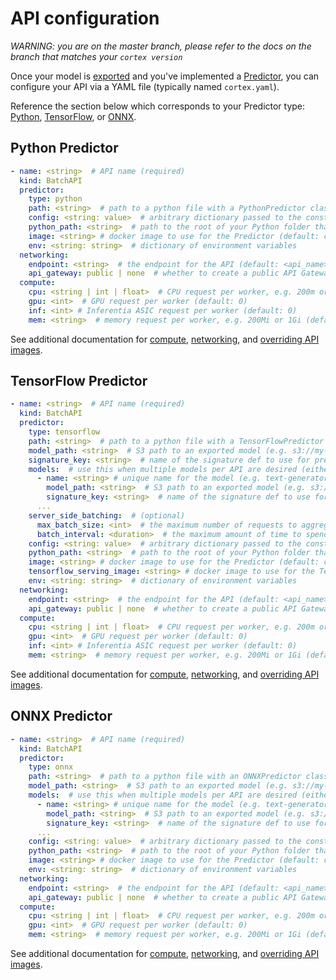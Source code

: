 # API configuration

_WARNING: you are on the master branch, please refer to the docs on the branch that matches your `cortex version`_

Once your model is [exported](../../guides/exporting.md) and you've implemented a [Predictor](predictors.md), you can configure your API via a YAML file (typically named `cortex.yaml`).

Reference the section below which corresponds to your Predictor type: [Python](#python-predictor), [TensorFlow](#tensorflow-predictor), or [ONNX](#onnx-predictor).

## Python Predictor

```yaml
- name: <string>  # API name (required)
  kind: BatchAPI
  predictor:
    type: python
    path: <string>  # path to a python file with a PythonPredictor class definition, relative to the Cortex root (required)
    config: <string: value>  # arbitrary dictionary passed to the constructor of the Predictor (can be overridden by config passed in job submission) (optional)
    python_path: <string>  # path to the root of your Python folder that will be appended to PYTHONPATH (default: folder containing cortex.yaml)
    image: <string> # docker image to use for the Predictor (default: cortexlabs/python-predictor-cpu or cortexlabs/python-predictor-gpu based on compute)
    env: <string: string>  # dictionary of environment variables
  networking:
    endpoint: <string>  # the endpoint for the API (default: <api_name>)
    api_gateway: public | none  # whether to create a public API Gateway endpoint for this API (if not, the API will still be accessible via the load balancer) (default: public, unless disabled cluster-wide)
  compute:
    cpu: <string | int | float>  # CPU request per worker, e.g. 200m or 1 (200m is equivalent to 0.2) (default: 200m)
    gpu: <int>  # GPU request per worker (default: 0)
    inf: <int> # Inferentia ASIC request per worker (default: 0)
    mem: <string>  # memory request per worker, e.g. 200Mi or 1Gi (default: Null)
```

See additional documentation for [compute](../compute.md), [networking](../networking.md), and [overriding API images](../system-packages.md).

## TensorFlow Predictor

```yaml
- name: <string>  # API name (required)
  kind: BatchAPI
  predictor:
    type: tensorflow
    path: <string>  # path to a python file with a TensorFlowPredictor class definition, relative to the Cortex root (required)
    model_path: <string>  # S3 path to an exported model (e.g. s3://my-bucket/exported_model) (either this or 'models' must be provided)
    signature_key: <string>  # name of the signature def to use for prediction (required if your model has more than one signature def)
    models:  # use this when multiple models per API are desired (either this or 'model_path' must be provided)
      - name: <string> # unique name for the model (e.g. text-generator) (required)
        model_path: <string>  # S3 path to an exported model (e.g. s3://my-bucket/exported_model) (required)
        signature_key: <string>  # name of the signature def to use for prediction (required if your model has more than one signature def)
      ...
    server_side_batching:  # (optional)
      max_batch_size: <int>  # the maximum number of requests to aggregate before running inference
      batch_interval: <duration>  # the maximum amount of time to spend waiting for additional requests before running inference on the batch of requests
    config: <string: value>  # arbitrary dictionary passed to the constructor of the Predictor (can be overridden by config passed in job submission) (optional)
    python_path: <string>  # path to the root of your Python folder that will be appended to PYTHONPATH (default: folder containing cortex.yaml)
    image: <string> # docker image to use for the Predictor (default: cortexlabs/tensorflow-predictor)
    tensorflow_serving_image: <string> # docker image to use for the TensorFlow Serving container (default: cortexlabs/tensorflow-serving-gpu or cortexlabs/tensorflow-serving-cpu based on compute)
    env: <string: string>  # dictionary of environment variables
  networking:
    endpoint: <string>  # the endpoint for the API (default: <api_name>)
    api_gateway: public | none  # whether to create a public API Gateway endpoint for this API (if not, the API will still be accessible via the load balancer) (default: public, unless disabled cluster-wide)
  compute:
    cpu: <string | int | float>  # CPU request per worker, e.g. 200m or 1 (200m is equivalent to 0.2) (default: 200m)
    gpu: <int>  # GPU request per worker (default: 0)
    inf: <int> # Inferentia ASIC request per worker (default: 0)
    mem: <string>  # memory request per worker, e.g. 200Mi or 1Gi (default: Null)
```

See additional documentation for [compute](../compute.md), [networking](../networking.md), and [overriding API images](../system-packages.md).

## ONNX Predictor

```yaml
- name: <string>  # API name (required)
  kind: BatchAPI
  predictor:
    type: onnx
    path: <string>  # path to a python file with an ONNXPredictor class definition, relative to the Cortex root (required)
    model_path: <string>  # S3 path to an exported model (e.g. s3://my-bucket/exported_model.onnx) (either this or 'models' must be provided)
    models:  # use this when multiple models per API are desired (either this or 'model_path' must be provided)
      - name: <string> # unique name for the model (e.g. text-generator) (required)
        model_path: <string>  # S3 path to an exported model (e.g. s3://my-bucket/exported_model.onnx) (required)
        signature_key: <string>  # name of the signature def to use for prediction (required if your model has more than one signature def)
      ...
    config: <string: value>  # arbitrary dictionary passed to the constructor of the Predictor (can be overridden by config passed in job submission) (optional)
    python_path: <string>  # path to the root of your Python folder that will be appended to PYTHONPATH (default: folder containing cortex.yaml)
    image: <string> # docker image to use for the Predictor (default: cortexlabs/onnx-predictor-gpu or cortexlabs/onnx-predictor-cpu based on compute)
    env: <string: string>  # dictionary of environment variables
  networking:
    endpoint: <string>  # the endpoint for the API (default: <api_name>)
    api_gateway: public | none  # whether to create a public API Gateway endpoint for this API (if not, the API will still be accessible via the load balancer) (default: public, unless disabled cluster-wide)
  compute:
    cpu: <string | int | float>  # CPU request per worker, e.g. 200m or 1 (200m is equivalent to 0.2) (default: 200m)
    gpu: <int>  # GPU request per worker (default: 0)
    mem: <string>  # memory request per worker, e.g. 200Mi or 1Gi (default: Null)
```

See additional documentation for [compute](../compute.md), [networking](../networking.md), and [overriding API images](../system-packages.md).
